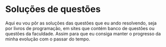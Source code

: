 # Soluções de questões
Aqui eu vou pôr as soluções das questões que eu ando resolvendo, seja por livros de programação, em sites que contém banco de questões ou questões da faculdade. Assim para que eu consiga manter o progresso da minha evolução com o passar do tempo.
